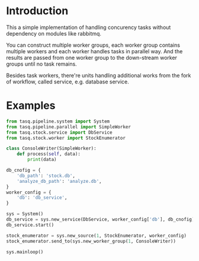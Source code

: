 # Introduction
This a simple implementation of handling concurency tasks without dependency on modules like rabbitmq.

You can construct multiple worker groups, each worker group contains multiple workers and each worker handles tasks in parallel way.
And the results are passed from one worker group to the down-stream worker groups until no task remains.

Besides task workers, there're units handling additional works from the fork of workflow, called service, e.g. database service.


# Examples
```python
from tasq.pipeline.system import System
from tasq.pipeline.parallel import SimpleWorker
from tasq.stock.service import DbService
from tasq.stock.worker import StockEnumerator

class ConsoleWriter(SimpleWorker):
	def process(self, data):
		print(data)

db_cnofig = {
	'db_path': 'stock.db',
	'analyze_db_path': 'analyze.db',
}
worker_config = {
	'db': 'db_service',
}

sys = System()
db_service = sys.new_service(DbService, worker_config['db'], db_cnofig)
db_service.start()

stock_enumerator = sys.new_source(1, StockEnumerator, worker_config)
stock_enumerator.send_to(sys.new_worker_group(1, ConsoleWriter))

sys.mainloop()
```
